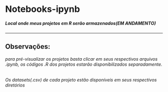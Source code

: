 # Notebooks-ipynb
##### Local onde meus projetos em R serão armazenados(EM ANDAMENTO)
***



## Observações:
###### para pré-visualizar os projetos basta clicar em seus respectivos arquivos .ipynb, os códigos .R dos projetos estarão disponibilizados separadamente.
###### Os datasets(.csv) de cada projeto estão disponíveis em seus respectivos diretórios

